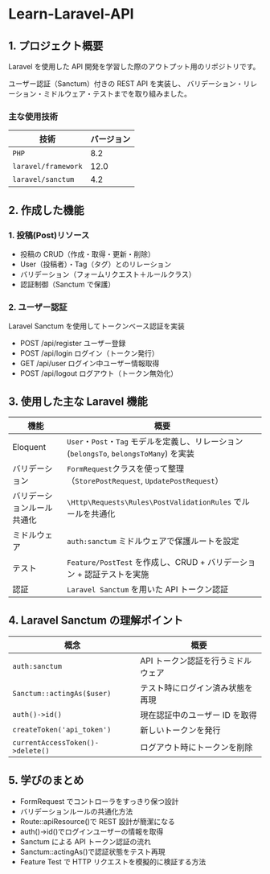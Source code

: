 # Learn-Laravel-API

## 1. プロジェクト概要

Laravel を使用した API 開発を学習した際のアウトプット用のリポジトリです。

ユーザー認証（Sanctum）付きの REST API を実装し、
バリデーション・リレーション・ミドルウェア・テストまでを取り組みました。

### 主な使用技術

| 技術                | バージョン |
| ------------------- | ---------- |
| `PHP`               | 8.2        |
| `laravel/framework` | 12.0       |
| `laravel/sanctum`   | 4.2        |

## 2. 作成した機能

### 1. 投稿(Post)リソース

-   投稿の CRUD（作成・取得・更新・削除）
-   User（投稿者）・Tag（タグ）とのリレーション
-   バリデーション（フォームリクエスト＋ルールクラス）
-   認証制御（Sanctum で保護）

### 2. ユーザー認証
   Laravel Sanctum を使用してトークンベース認証を実装

-   POST /api/register ユーザー登録
-   POST /api/login ログイン（トークン発行）
-   GET /api/user ログイン中ユーザー情報取得
-   POST /api/logout ログアウト（トークン無効化）

## 3. 使用した主な Laravel 機能

| 機能                       | 概要                                                                                     |
| -------------------------- | ---------------------------------------------------------------------------------------- |
| Eloquent                   | `User`・`Post`・`Tag` モデルを定義し、リレーション (`belongsTo`, `belongsToMany`) を実装 |
| バリデーション             | `FormRequest`クラスを使って整理（`StorePostRequest`, `UpdatePostRequest`）               |
| バリデーションルール共通化 | `\Http\Requests\Rules\PostValidationRules` でルールを共通化                              |
| ミドルウェア               | `auth:sanctum` ミドルウェアで保護ルートを設定                                            |
| テスト                     | `Feature/PostTest` を作成し、CRUD + バリデーション + 認証テストを実施                    |
| 認証                       | `Laravel Sanctum` を用いた API トークン認証                                              |

## 4. Laravel Sanctum の理解ポイント

| 概念                             | 概要                               |
| -------------------------------- | ---------------------------------- |
| `auth:sanctum`                   | API トークン認証を行うミドルウェア |
| `Sanctum::actingAs($user)`       | テスト時にログイン済み状態を再現   |
| `auth()->id()`                   | 現在認証中のユーザー ID を取得     |
| `createToken('api_token')`       | 新しいトークンを発行               |
| `currentAccessToken()->delete()` | ログアウト時にトークンを削除       |

## 5. 学びのまとめ

-   FormRequest でコントローラをすっきり保つ設計
-   バリデーションルールの共通化方法
-   Route::apiResource()で REST 設計が簡潔になる
-   auth()->id()でログインユーザーの情報を取得
-   Sanctum による API トークン認証の流れ
-   Sanctum::actingAs()で認証状態をテスト再現
-   Feature Test で HTTP リクエストを模擬的に検証する方法
